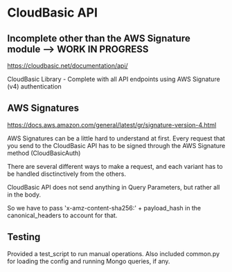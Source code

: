 # CloudBasic API

## **Incomplete other than the AWS Signature module --> WORK IN PROGRESS**

<https://cloudbasic.net/documentation/api/>

CloudBasic Library - Complete with all API endpoints using AWS Signature (v4) authentication

## AWS Signatures

<https://docs.aws.amazon.com/general/latest/gr/signature-version-4.html>

AWS Signatures can be a little hard to understand at first.  Every request that you send to the CloudBasic API has to be signed through the AWS Signature method (CloudBasicAuth)

There are several different ways to make a request, and each variant has to be handled disctinctively from the others.

CloudBasic API does not send anything in Query Parameters, but rather all in the body.

So we have to pass 'x-amz-content-sha256:' + payload_hash in the canonical_headers to account for that.

## Testing

Provided a test_script to run manual operations.  Also included common.py for loading the config and running Mongo queries, if any.
